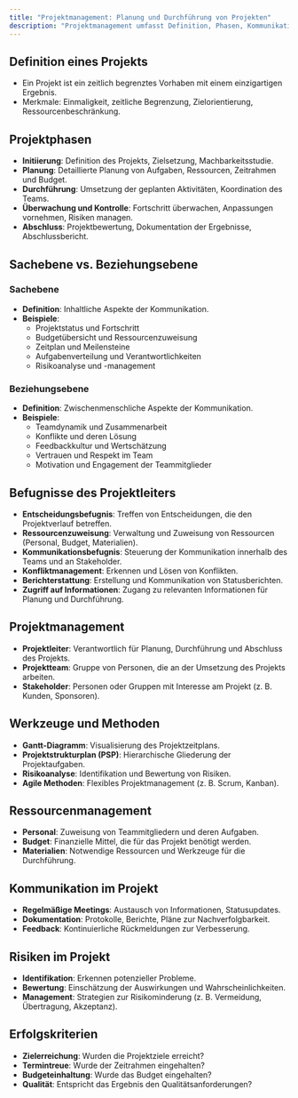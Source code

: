 ```yaml
---
title: "Projektmanagement: Planung und Durchführung von Projekten"
description: "Projektmanagement umfasst Definition, Phasen, Kommunikation und Risiken. Der Projektleiter koordiniert Ressourcen und Stakeholder. Werkzeuge wie Gantt-Diagramme unterstützen die Zielerreichung innerhalb von Zeit, Budget und Qualität."
---
```


## Definition eines Projekts
- Ein Projekt ist ein zeitlich begrenztes Vorhaben mit einem einzigartigen Ergebnis.
- Merkmale: Einmaligkeit, zeitliche Begrenzung, Zielorientierung, Ressourcenbeschränkung.

## Projektphasen
- **Initiierung**: Definition des Projekts, Zielsetzung, Machbarkeitsstudie.
- **Planung**: Detaillierte Planung von Aufgaben, Ressourcen, Zeitrahmen und Budget.
- **Durchführung**: Umsetzung der geplanten Aktivitäten, Koordination des Teams.
- **Überwachung und Kontrolle**: Fortschritt überwachen, Anpassungen vornehmen, Risiken managen.
- **Abschluss**: Projektbewertung, Dokumentation der Ergebnisse, Abschlussbericht.

## Sachebene vs. Beziehungsebene
### Sachebene
- **Definition**: Inhaltliche Aspekte der Kommunikation.
- **Beispiele**:
	- Projektstatus und Fortschritt
	- Budgetübersicht und Ressourcenzuweisung
	- Zeitplan und Meilensteine
	- Aufgabenverteilung und Verantwortlichkeiten
	- Risikoanalyse und -management

### Beziehungsebene
- **Definition**: Zwischenmenschliche Aspekte der Kommunikation.
- **Beispiele**:
	- Teamdynamik und Zusammenarbeit
	- Konflikte und deren Lösung
	- Feedbackkultur und Wertschätzung
	- Vertrauen und Respekt im Team
	- Motivation und Engagement der Teammitglieder

## Befugnisse des Projektleiters
- **Entscheidungsbefugnis**: Treffen von Entscheidungen, die den Projektverlauf betreffen.
- **Ressourcenzuweisung**: Verwaltung und Zuweisung von Ressourcen (Personal, Budget, Materialien).
- **Kommunikationsbefugnis**: Steuerung der Kommunikation innerhalb des Teams und an Stakeholder.
- **Konfliktmanagement**: Erkennen und Lösen von Konflikten.
- **Berichterstattung**: Erstellung und Kommunikation von Statusberichten.
- **Zugriff auf Informationen**: Zugang zu relevanten Informationen für Planung und Durchführung.

## Projektmanagement
- **Projektleiter**: Verantwortlich für Planung, Durchführung und Abschluss des Projekts.
- **Projektteam**: Gruppe von Personen, die an der Umsetzung des Projekts arbeiten.
- **Stakeholder**: Personen oder Gruppen mit Interesse am Projekt (z. B. Kunden, Sponsoren).

## Werkzeuge und Methoden
- **Gantt-Diagramm**: Visualisierung des Projektzeitplans.
- **Projektstrukturplan (PSP)**: Hierarchische Gliederung der Projektaufgaben.
- **Risikoanalyse**: Identifikation und Bewertung von Risiken.
- **Agile Methoden**: Flexibles Projektmanagement (z. B. Scrum, Kanban).

## Ressourcenmanagement
- **Personal**: Zuweisung von Teammitgliedern und deren Aufgaben.
- **Budget**: Finanzielle Mittel, die für das Projekt benötigt werden.
- **Materialien**: Notwendige Ressourcen und Werkzeuge für die Durchführung.

## Kommunikation im Projekt
- **Regelmäßige Meetings**: Austausch von Informationen, Statusupdates.
- **Dokumentation**: Protokolle, Berichte, Pläne zur Nachverfolgbarkeit.
- **Feedback**: Kontinuierliche Rückmeldungen zur Verbesserung.

## Risiken im Projekt
- **Identifikation**: Erkennen potenzieller Probleme.
- **Bewertung**: Einschätzung der Auswirkungen und Wahrscheinlichkeiten.
- **Management**: Strategien zur Risikominderung (z. B. Vermeidung, Übertragung, Akzeptanz).

## Erfolgskriterien
- **Zielerreichung**: Wurden die Projektziele erreicht?
- **Termintreue**: Wurde der Zeitrahmen eingehalten?
- **Budgeteinhaltung**: Wurde das Budget eingehalten?
- **Qualität**: Entspricht das Ergebnis den Qualitätsanforderungen?

